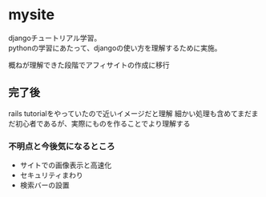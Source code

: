 # mysite
djangoチュートリアル学習。<br>
pythonの学習にあたって、djangoの使い方を理解するために実施。

概ねが理解できた段階でアフィサイトの作成に移行

## 完了後
rails tutorialをやっていたので近いイメージだと理解
細かい処理も含めてまだまだ初心者であるが、実際にものを作ることでより理解する

### 不明点と今後気になるところ
- サイトでの画像表示と高速化
- セキュリティまわり
- 検索バーの設置
